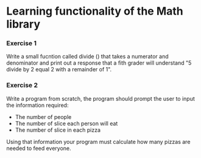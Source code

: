 # Learning functionality of the Math library

### **Exercise 1**

Write a small fucntion called divide () that takes a numerator and denominator and print out a response that a fith grader will understand  "5 divide by 2 equal 2 with a remainder of 1".

### **Exercise 2**

Write a program from scratch, the program should prompt the user to input the information required:
   - The number of people
   - The number of slice each person will eat
   - The number of slice in each pizza

Using that information your program must calculate how many pizzas are needed
to feed everyone.  



